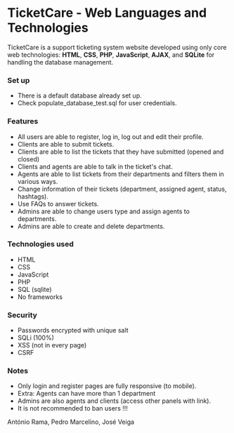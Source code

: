 # TicketCare - Web Languages and Technologies	

TicketCare is a support ticketing system website developed using only core web technologies: **HTML**, **CSS**, **PHP**, **JavaScript**, **AJAX**, and **SQLite** for handling the database management.

### Set up
- There is a default database already set up.
- Check populate_database_test.sql for user credentials.

### Features
- All users are able to register, log in, log out and edit their profile.
- Clients are able to submit tickets.
- Clients are able to list the tickets that they have submitted (opened and closed)
- Clients and agents are able to talk in the ticket's chat.
- Agents are able to list tickets from their departments and filters them in various ways.
- Change information of their tickets (department, assigned agent, status, hashtags).
- Use FAQs to answer tickets.
- Admins are able to change users type and assign agents to departments.
- Admins are able to create and delete departments.

### Technologies used
- HTML
- CSS
- JavaScript
- PHP
- SQL (sqlite)
- No frameworks

### Security
- Passwords encrypted with unique salt
- SQLi (100%)
- XSS (not in every page)
- CSRF

### Notes
- Only login and register pages are fully responsive (to mobile).
- Extra: Agents can have more than 1 department
- Admins are also agents and clients (access other panels with link).
- It is not recommended to ban users !!!

António Rama, Pedro Marcelino, José Veiga
